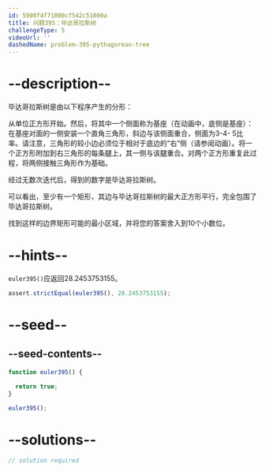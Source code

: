 ```yaml
---
id: 5900f4f71000cf542c51000a
title: 问题395：毕达哥拉斯树
challengeType: 5
videoUrl: ''
dashedName: problem-395-pythagorean-tree
---
```


# --description--

毕达哥拉斯树是由以下程序产生的分形：

从单位正方形开始。然后，将其中一个侧面称为基座（在动画中，底侧是基座）：在基座对面的一侧安装一个直角三角形，斜边与该侧面重合，侧面为3-4- 5比率。请注意，三角形的较小边必须位于相对于底边的“右”侧（请参阅动画）。将一个正方形附加到右三角形的每条腿上，其一侧与该腿重合。对两个正方形重复此过程，将两侧接触三角形作为基础。

经过无数次迭代后，得到的数字是毕达哥拉斯树。

可以看出，至少有一个矩形，其边与毕达哥拉斯树的最大正方形平行，完全包围了毕达哥拉斯树。

找到这样的边界矩形可能的最小区域，并将您的答案舍入到10个小数位。

# --hints--

`euler395()`应返回28.2453753155。

```js
assert.strictEqual(euler395(), 28.2453753155);
```

# --seed--

## --seed-contents--

```js
function euler395() {

  return true;
}

euler395();
```

# --solutions--

```js
// solution required
```
